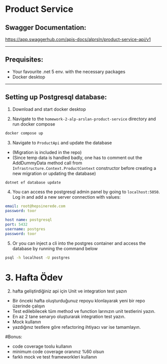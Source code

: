# Product Service

## Swagger Documentation:

https://app.swaggerhub.com/apis-docs/alprsln/product-service-api/v1

---
## Prequisites:
- Your favourite .net 5 env. with the necessary packages
- Docker desktop

---

## Setting up Postgresql database:

1) Download and start docker desktop 

2) Navigate to the `homework-2-alp-arslan-product-service` directory and run docker compose

```bash
docker compose up
```

3) Navigate to `ProductApi` and update the database
- (Migration is included in the repo)
- (Since temp data is handled badly, one has to comment out the AddDummyData method call from `Infrastructure.Context.ProductContext` constructor before creating a new migration or updating the database)

```bash
dotnet ef database update
```

4) You can access the postgresql admin panel by going to `localhost:5050`. Log in and add a new server connection with values:
```yml
email: root@hepsinerede.com
password: toor

host name: postgresql
port: 5432
username: postgres
password: toor
```

5) Or you can inject a cli into the postgres container and access the database by running the command below

```bash
psql -h localhost -U postgres
```

# 3. Hafta Ödev
2. hafta geliştirdiğiniz api için Unit ve integration test yazın

- Bir önceki hafta oluşturduğunuz repoyu klonlayarak yeni bir repo üzerinde çalışın
- Test edilebilecek tüm method ve function larınızın unit testlerini yazın.
- En az 2 tane senaryo oluşturarak integration test yazın.
- Mock kullanın
- yazdığınız testlere göre refactoring ihtiyacı var ise tamamlayın.

#Bonus:
- code coverage toolu kullanın
- minimum code coverage oranınız %60 olsun
- farklı mock ve test frameworkleri kullanın